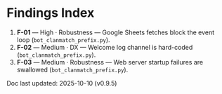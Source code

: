 # Findings Index

1. **F-01** — High · Robustness — Google Sheets fetches block the event loop (`bot_clanmatch_prefix.py`).
2. **F-02** — Medium · DX — Welcome log channel is hard-coded (`bot_clanmatch_prefix.py`).
3. **F-03** — Medium · Robustness — Web server startup failures are swallowed (`bot_clanmatch_prefix.py`).

Doc last updated: 2025-10-10 (v0.9.5)
